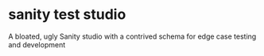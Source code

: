 # sanity test studio

A bloated, ugly Sanity studio with a contrived schema for edge case testing and development

